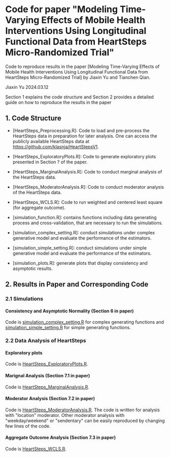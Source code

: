 # Code for paper "Modeling Time-Varying Effects of Mobile Health Interventions Using Longitudinal Functional Data from HeartSteps Micro-Randomized Trial"

Code to reproduce results in the paper [Modeling Time-Varying Effects of Mobile
Health Interventions Using Longitudinal
Functional Data from HeartSteps
Micro-Randomized Trial] by Jiaxin Yu and Tianchen Qian.

Jiaxin Yu
2024.03.12


Section 1 explains the code structure and Section 2 provides a detailed guide on how to reproduce the results in the paper

## 1. Code Structure

* [HeartSteps_Preprocessing.R]: Code to load and pre-process the HeartSteps data in preparation for later analysis. One can access the publicly available HeartSteps data at https://github.com/klasnja/HeartStepsV1.

* [HeartSteps_ExploratoryPlots.R]: Code to generate exploratory plots presented in Section ? of the paper.

* [HeartSteps_MarginalAnalysis.R]: Code to conduct marginal analysis of the HeartSteps data.

* [HeartSteps_ModeratorAnalysis.R]: Code to conduct moderator analysis of the HeartSteps data.

* [HeartSteps_WCLS.R]: Code to run weighted and centered least square (for aggregate outcome).

* [simulation_function.R]: contains functions including data generating process and cross-validation, that are necessary to run the simulations.

* [simulation_complex_setting.R]: conduct simulations under complex generative model and evaluate the performance of the estimators.
  
* [simulation_simple_setting.R]: conduct simulations under simple generative model and evaluate the performance of the estimators.

* [simulation_plots.R]: generate plots that display consistency and asymptotic results.


## 2. Results in Paper and Corresponding Code

### 2.1 Simulations

#### Consistency and Asymptotic Normality (Section 6 in paper) 

Code is [simulation_complex_setting.R](simulation_complex_setting.R) for complex generating functions and [simulation_simple_setting.R](simulation_simple_setting.R) for simple generating functions.

### 2.2 Data Analysis of HeartSteps 

#### Exploratory plots

Code is [HeartSteps_ExploratoryPlots.R](HeartSteps_ExploratoryPlots.R). 

#### Marignal Analysis (Section 7.1 in paper)

Code is [HeartSteps_MarginalAnalysis.R](HeartSteps_MarginalAnalysis.R).

#### Moderator Analysis (Section 7.2 in paper)

Code is [HeartSteps_ModeratorAnalysis.R](HeartSteps_ModeratorAnalysis.R). The code is written for analysis with "location" moderator. Other moderator analysis with "weekday/weekend" or "sendentary" can be easily reproduced by changing few lines of the code.

#### Aggregate Outcome Analysis (Section 7.3 in paper)

Code is [HeartSteps_WCLS.R](HeartSteps_WCLS.R).

<!---
#### Sensitivity Analysis (Section 7.4 in paper)

Code is []()???? gfsteps is not available.
-->
